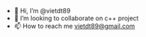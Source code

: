 - 👋 Hi, I’m @vietdt89
- 💞️ I’m looking to collaborate on c++ project
- 📫 How to reach me vietdt89@gmail.com

<!---
vietdt89/vietdt89 is a ✨ special ✨ repository because its `README.md` (this file) appears on your GitHub profile.
You can click the Preview link to take a look at your changes.
--->
